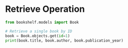 # Retrieve Operation

```python
from bookshelf.models import Book

# Retrieve a single book by ID
book = Book.objects.get(id=1)
print(book.title, book.author, book.publication_year)
